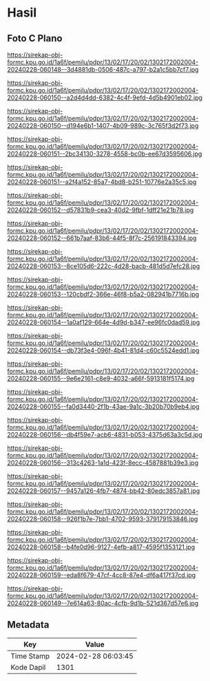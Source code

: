 # Hasil

## Foto C Plano

https://sirekap-obj-formc.kpu.go.id/1a6f/pemilu/pdpr/13/02/17/20/02/1302172002004-20240228-060148--3d4881db-0506-487c-a797-b2a1c5bb7cf7.jpg

https://sirekap-obj-formc.kpu.go.id/1a6f/pemilu/pdpr/13/02/17/20/02/1302172002004-20240228-060150--a2d4d4dd-6382-4c4f-9efd-4d5b4901eb02.jpg

https://sirekap-obj-formc.kpu.go.id/1a6f/pemilu/pdpr/13/02/17/20/02/1302172002004-20240228-060150--d194e6b1-1407-4b09-989c-3c765f3d2f73.jpg

https://sirekap-obj-formc.kpu.go.id/1a6f/pemilu/pdpr/13/02/17/20/02/1302172002004-20240228-060151--2bc34130-3278-4558-bc0b-ee67d3595606.jpg

https://sirekap-obj-formc.kpu.go.id/1a6f/pemilu/pdpr/13/02/17/20/02/1302172002004-20240228-060151--a2f4a152-85a7-4bd8-b251-10776e2a35c5.jpg

https://sirekap-obj-formc.kpu.go.id/1a6f/pemilu/pdpr/13/02/17/20/02/1302172002004-20240228-060152--d57831b9-cea3-40d2-9fbf-1dff21e21b78.jpg

https://sirekap-obj-formc.kpu.go.id/1a6f/pemilu/pdpr/13/02/17/20/02/1302172002004-20240228-060152--661b7aaf-83b6-44f5-8f7c-256191843394.jpg

https://sirekap-obj-formc.kpu.go.id/1a6f/pemilu/pdpr/13/02/17/20/02/1302172002004-20240228-060153--8ce105d6-222c-4d28-bacb-481d5d7efc28.jpg

https://sirekap-obj-formc.kpu.go.id/1a6f/pemilu/pdpr/13/02/17/20/02/1302172002004-20240228-060153--120cbdf2-366e-46f8-b5a2-082941b7716b.jpg

https://sirekap-obj-formc.kpu.go.id/1a6f/pemilu/pdpr/13/02/17/20/02/1302172002004-20240228-060154--1a0af129-664e-4d9d-b347-ee96fc0dad59.jpg

https://sirekap-obj-formc.kpu.go.id/1a6f/pemilu/pdpr/13/02/17/20/02/1302172002004-20240228-060154--db73f3e4-096f-4b41-81d4-c60c5524edd1.jpg

https://sirekap-obj-formc.kpu.go.id/1a6f/pemilu/pdpr/13/02/17/20/02/1302172002004-20240228-060155--9e6e2161-c8e9-4032-a66f-5913181f5174.jpg

https://sirekap-obj-formc.kpu.go.id/1a6f/pemilu/pdpr/13/02/17/20/02/1302172002004-20240228-060155--fa0d3440-2f1b-43ae-9a1c-3b20b70b9eb4.jpg

https://sirekap-obj-formc.kpu.go.id/1a6f/pemilu/pdpr/13/02/17/20/02/1302172002004-20240228-060156--db4f59e7-acb6-4831-b053-4375d63a3c5d.jpg

https://sirekap-obj-formc.kpu.go.id/1a6f/pemilu/pdpr/13/02/17/20/02/1302172002004-20240228-060156--313c4263-1a1d-423f-8ecc-4587881b39e3.jpg

https://sirekap-obj-formc.kpu.go.id/1a6f/pemilu/pdpr/13/02/17/20/02/1302172002004-20240228-060157--9457a126-4fb7-4874-bb42-80edc3857a81.jpg

https://sirekap-obj-formc.kpu.go.id/1a6f/pemilu/pdpr/13/02/17/20/02/1302172002004-20240228-060158--926f1b7e-7bb1-4702-9593-379179153846.jpg

https://sirekap-obj-formc.kpu.go.id/1a6f/pemilu/pdpr/13/02/17/20/02/1302172002004-20240228-060158--b4fe0d96-9127-4efb-a817-4595f1353121.jpg

https://sirekap-obj-formc.kpu.go.id/1a6f/pemilu/pdpr/13/02/17/20/02/1302172002004-20240228-060159--eda8f679-47cf-4cc8-87e4-df6a417f37cd.jpg

https://sirekap-obj-formc.kpu.go.id/1a6f/pemilu/pdpr/13/02/17/20/02/1302172002004-20240228-060149--7e614a63-80ac-4cfb-9d1b-521d367d57e6.jpg


## Metadata

| Key        | Value               |
| ---------- | ------------------- |
| Time Stamp | 2024-02-28 06:03:45 |
| Kode Dapil | 1301                |



